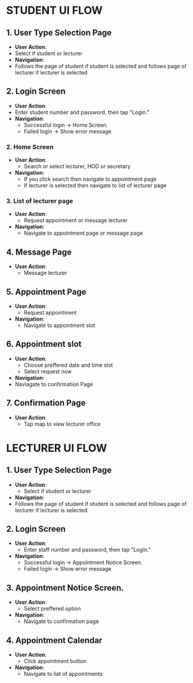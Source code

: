 # STUDENT UI FLOW

## 1. User Type Selection Page
- **User Action**:
-  Select if student or lecturer
-  **Navigation**:
-  Follows the page of student if student is selected and follows page of lecturer if lecturer is selected
## 2. Login Screen
- **User Action**:
-  Enter student number and password, then tap "Login."
- **Navigation**:
  - Successful login -> Home Screen.
  - Failed login -> Show error message.

### 2. Home Screen
- **User Action**:
  - Search or select lecturer, HOD or secretary
- **Navigation**:
  - If you click search then navigate to appointment page
  - If lecturer is selected then navigate to list of lecturer page
### 3. List of lecturer page
 - **User Action**:
   - Request appointment or message lecturer
- **Navigation**:
    - Navigate to appointment page or message page
## 4. Message Page
- **User Action**:
   - Message lecturer
## 5. Appointment Page
- **User Action**:
  - Request appointment
- **Navigation**:
  - Navigate to appointment slot
## 6. Appointment slot
  - **User Action**:
    - Choose preffered date and time slot
    - Select request now  
 - **Navigation**:
  - Naviagate to confirmation Page
## 7. Confirmation Page
- **User Action**:
  - Tap map to view lecturer office

# LECTURER UI FLOW
## 1. User Type Selection Page
- **User Action**:
  -  Select if student or lecturer
-  **Navigation**:
  -  Follows the page of student if student is selected and follows page of lecturer if lecturer is selected
## 2. Login Screen
- **User Action**:
  -  Enter staff number and password, then tap "Login."
- **Navigation**:
  - Successful login -> Appointment Notice Screen.
  - Failed login -> Show error message.
## 3. Appointment Notice Screen.
  - **User Action**:
    - Select preffered option
  - **Navigation**:
    - Navigate to confirmation page
## 4. Appointment Calendar
 - **User Action**:
    - Click appointment button
  - **Navigation**:
    - Navigate to liat of appointments

    
